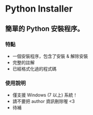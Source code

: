 # Python Installer
## 簡單的 Python 安裝程序。
### 特點
- 一個安裝程序，包含了安裝 & 解除安裝
- 完整的註解
- 已經格式化過的程式碼
### 使用說明
- 僅支援 Windows (7 以上) 系統！
- 請不要把 author 資訊刪除喔 <3
- 待補
